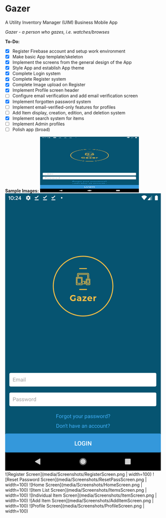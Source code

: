# Gazer

A Utility Inventory Manager (UIM) Business Mobile App

*Gazer - a person who gazes, i.e. watches/browses*

**To-Do:**

- [x] Register Firebase account and setup work environment
- [x] Make basic App template/skeleton
- [x] Implement the screens from the general design of the App
- [x] Style App and establish App theme
- [x] Complete Login system
- [x] Complete Register system
- [x] Complete Image upload on Register
- [x] Implement Profile screen header
- [ ] Configure email verification and add email verification screen
- [x] Implement forgotten password system
- [ ] Implement email-verified-only features for profiles
- [ ] Add Item display, creation, edition, and deletion system
- [x] Implement search system for items
- [ ] Implement Admin profiles
- [ ] Polish app (broad)

**Sample Images:**
<img src="media/Screenshots/LoginScreen.png" alt="Login Screen" width="320" height="180">
![Login Screen](media/Screenshots/LoginScreen.png)
![Register Screen](media/Screenshots/RegisterScreen.png | width=100)
![Reset Password Screen](media/Screenshots/ResetPassScreen.png | width=100)
![Home Screen](media/Screenshots/HomeScreen.png | width=100)
![Item List Screen](media/Screenshots/ItemsScreen.png | width=100)
![Individual Item Screen](media/Screenshots/ItemScreen.png | width=100)
![Add Item Screen](media/Screenshots/AddItemScreen.png | width=100)
![Profile Screen](media/Screenshots/ProfileScreen.png | width=100)
